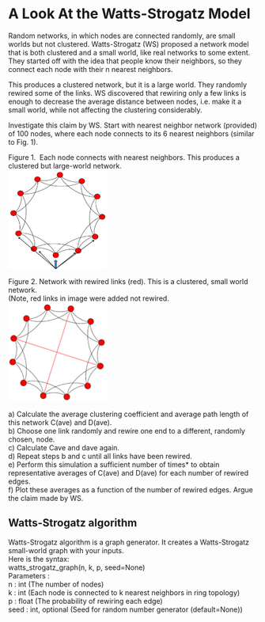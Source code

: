 # A Look At the Watts-Strogatz Model

Random networks, in which nodes are connected randomly, are small worlds but not clustered. Watts-Strogatz (WS) proposed a network model that is both clustered and a small world, like real networks to some extent. They started off with the idea that people know their neighbors, so they connect each node with their n nearest neighbors. </p>

This produces a clustered network, but it is a large world. They randomly rewired some of the links. WS discovered that rewiring only a few links is enough to decrease the average distance between nodes, i.e. make it a small world, while not affecting the clustering considerably. <br />

Investigate this claim by WS. Start with nearest neighbor network (provided) of 100 nodes, where each node connects to its 6 nearest neighbors (similar to Fig. 1).  <br />

Figure 1.  Each node connects with nearest neighbors. This produces a clustered but large-world network.  <br />
<img src="https://github.com/Saukha/A-Look_At_the_Watts-Strogatz-Model/blob/master/problem3_fig1.png" height="200" width="200" />

Figure 2. Network with rewired links (red). This is a clustered, small world network.  <br /> 
(Note, red links in image were added not rewired.  <br />
<img src="https://github.com/Saukha/A-Look_At_the_Watts-Strogatz-Model/blob/master/problem3_fig2.png" height="200" width="200" />


a) Calculate the average clustering coefficient and average path length of this network C(ave) and D(ave). <br />
b) Choose one link randomly and rewire one end to a different, randomly chosen, node. <br />
c) Calculate Cave and dave again.  <br /> 
d) Repeat steps b and c until all links have been rewired.  <br />
e) Perform this simulation a sufficient number of times* to obtain representative averages of C(ave) and D(ave) for each number of rewired edges. <br />
f) Plot these averages as a function of the number of rewired edges. Argue the claim made by WS. <br />

## Watts-Strogatz algorithm
Watts-Strogatz algorithm is a graph generator.  It creates a Watts-Strogatz small-world graph with your inputs.  <br />
Here is the syntax: <br />
watts_strogatz_graph(n, k, p, seed=None)  <br />
Parameters :  <br />
n : int (The number of nodes)  <br />
k : int (Each node is connected to k nearest neighbors in ring topology)  <br />
p : float (The probability of rewiring each edge)  <br />
seed : int, optional (Seed for random number generator (default=None))  <br />











